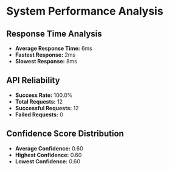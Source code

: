 # System Performance Analysis

## Response Time Analysis
- **Average Response Time:** 6ms
- **Fastest Response:** 2ms
- **Slowest Response:** 8ms

## API Reliability
- **Success Rate:** 100.0%
- **Total Requests:** 12
- **Successful Requests:** 12
- **Failed Requests:** 0

## Confidence Score Distribution
- **Average Confidence:** 0.60
- **Highest Confidence:** 0.60
- **Lowest Confidence:** 0.60

